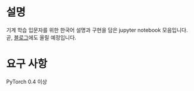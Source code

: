 # 설명
기계 학습 입문자를 위한 한국어 설명과 구현을 담은 jupyter notebook 모음입니다.<br>
곧, [블로그](burgerphilia.github.io)에도 올릴 예정입니다.

# 요구 사항
PyTorch 0.4 이상
